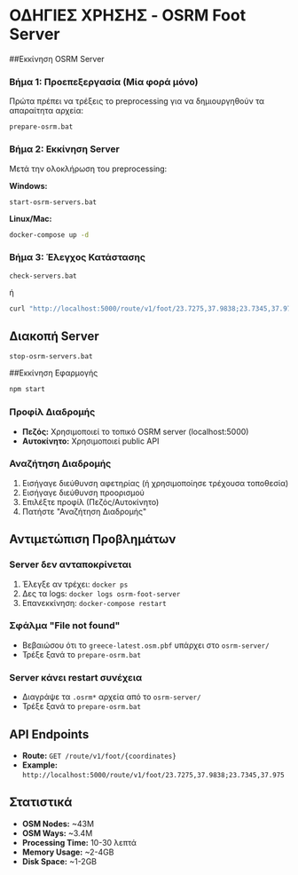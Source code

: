 # ΟΔΗΓΙΕΣ ΧΡΗΣΗΣ - OSRM Foot Server

##Εκκίνηση OSRM Server

### Βήμα 1: Προεπεξεργασία (Μία φορά μόνο)
Πρώτα πρέπει να τρέξεις το preprocessing για να δημιουργηθούν τα απαραίτητα αρχεία:


```batch
prepare-osrm.bat
```





### Βήμα 2: Εκκίνηση Server
Μετά την ολοκλήρωση του preprocessing:

**Windows:**
```batch
start-osrm-servers.bat
```

**Linux/Mac:**
```bash
docker-compose up -d
```

### Βήμα 3: Έλεγχος Κατάστασης
```batch
check-servers.bat
```

ή

```bash
curl "http://localhost:5000/route/v1/foot/23.7275,37.9838;23.7345,37.975?overview=false"
```

## Διακοπή Server


```batch
stop-osrm-servers.bat
```


##Εκκίνηση Εφαρμογής

```bash
npm start
```



### Προφίλ Διαδρομής
- **Πεζός:** Χρησιμοποιεί το τοπικό OSRM server (localhost:5000)
- **Αυτοκίνητο:** Χρησιμοποιεί public API

### Αναζήτηση Διαδρομής
1. Εισήγαγε διεύθυνση αφετηρίας (ή χρησιμοποίησε τρέχουσα τοποθεσία)
2. Εισήγαγε διεύθυνση προορισμού
3. Επιλέξτε προφίλ (Πεζός/Αυτοκίνητο)
4. Πατήστε "Αναζήτηση Διαδρομής"

## Αντιμετώπιση Προβλημάτων

### Server δεν ανταποκρίνεται
1. Έλεγξε αν τρέχει: `docker ps`
2. Δες τα logs: `docker logs osrm-foot-server`
3. Επανεκκίνηση: `docker-compose restart`

### Σφάλμα "File not found"
- Βεβαιώσου ότι το `greece-latest.osm.pbf` υπάρχει στο `osrm-server/`
- Τρέξε ξανά το `prepare-osrm.bat`

### Server κάνει restart συνέχεια
- Διαγράψε τα `.osrm*` αρχεία από το `osrm-server/`
- Τρέξε ξανά το `prepare-osrm.bat`


## API Endpoints

- **Route:** `GET /route/v1/foot/{coordinates}`
- **Example:** `http://localhost:5000/route/v1/foot/23.7275,37.9838;23.7345,37.975`

## Στατιστικά

- **OSM Nodes:** ~43M
- **OSM Ways:** ~3.4M
- **Processing Time:** 10-30 λεπτά
- **Memory Usage:** ~2-4GB
- **Disk Space:** ~1-2GB 